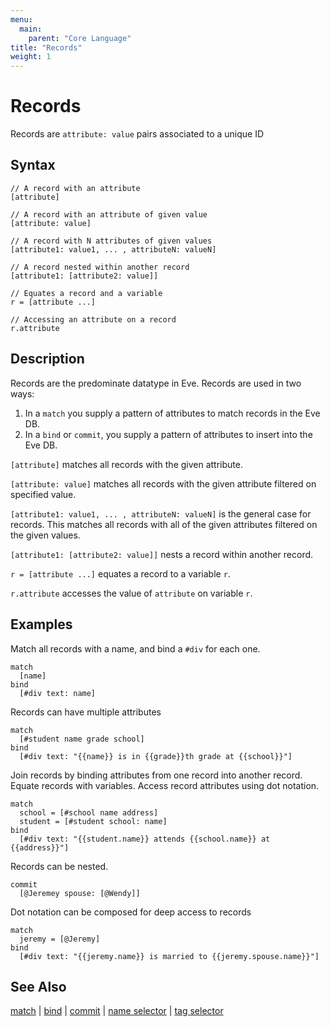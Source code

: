 ```yaml
---
menu:
  main:
    parent: "Core Language"
title: "Records"
weight: 1
---
```


# Records

Records are `attribute: value` pairs associated to a unique ID

## Syntax

```eve
// A record with an attribute
[attribute]

// A record with an attribute of given value
[attribute: value]

// A record with N attributes of given values
[attribute1: value1, ... , attributeN: valueN]

// A record nested within another record
[attribute1: [attribute2: value]]

// Equates a record and a variable
r = [attribute ...]

// Accessing an attribute on a record
r.attribute
```

## Description

Records are the predominate datatype in Eve. Records are used in two ways:

1. In a `match` you supply a pattern of attributes to match records in the Eve DB.
2. In a `bind` or `commit`, you supply a pattern of attributes to insert into the Eve DB.

`[attribute]` matches all records with the given attribute.

`[attribute: value]` matches all records with the given attribute filtered on specified value.

`[attribute1: value1, ... , attributeN: valueN]` is the general case for records. This matches all records with all of the given attributes filtered on the given values.

`[attribute1: [attribute2: value]]` nests a record within another record.

`r = [attribute ...]` equates a record to a variable `r`.

`r.attribute` accesses the value of `attribute` on variable `r`.

## Examples

Match all records with a name, and bind a `#div` for each one.

```eve
match
  [name]
bind
  [#div text: name]
```

Records can have multiple attributes

```eve
match
  [#student name grade school]
bind
  [#div text: "{{name}} is in {{grade}}th grade at {{school}}"]
```

Join records by binding attributes from one record into another record. Equate records with variables. Access record attributes using dot notation. 

```eve
match
  school = [#school name address]
  student = [#student school: name]
bind
  [#div text: "{{student.name}} attends {{school.name}} at {{address}}"]
```

Records can be nested.

```eve
commit
  [@Jeremey spouse: [@Wendy]]
```

Dot notation can be composed for deep access to records

```eve
match
  jeremy = [@Jeremy]
bind
  [#div text: "{{jeremy.name}} is married to {{jeremy.spouse.name}}"]
```

## See Also

[match](../match) | [bind](../bind) | [commit](../commit) | [name selector](../names) | [tag selector](../tags)